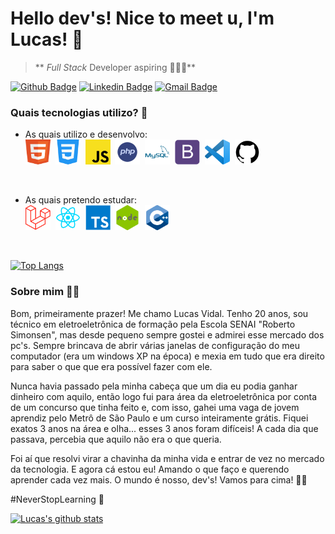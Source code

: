 <!--
### Hi there 👋
**lvidal-gs/lvidal-gs** is a ✨ _special_ ✨ repository because its `README.md` (this file) appears on your GitHub profile.
Here are some ideas to get you started:
- 🔭 I’m currently working on ...
- 🌱 I’m currently learning ...
- 👯 I’m looking to collaborate on ...
- 🤔 I’m looking for help with ...
- 💬 Ask me about ...
- 📫 How to reach me: ...
- 😄 Pronouns: ...
- ⚡ Fun fact: ...
-->

# Hello dev's! Nice to meet u, I'm Lucas! 👾

> ** _Full Stack_ Developer 
aspiring 👨🏽‍💻** 

[![Github Badge](https://img.shields.io/badge/-Github-000?style=flat-square&logo=Github&logoColor=white&link=https://github.com/lvidal-gs)](https://github.com/lvidal-gs)
[![Linkedin Badge](https://img.shields.io/badge/-LinkedIn-blue?style=flat-square&logo=Linkedin&logoColor=white&link=https://www.linkedin.com/in/lucas-vidal-gs/)](https://www.linkedin.com/in/lucas-vidal-gs/)
[![Gmail Badge](https://img.shields.io/badge/-Gmail-red?style=flat-square&logo=Gmail&logoColor=white&link=mailto:lucasvidal.contato@gmail.com)](mailto:lucasvidal.contato@gmail.com)

### Quais tecnologias utilizo? 🤔
- As quais utilizo e desenvolvo: <br>
<code><img src="/imgs/html.png" width="40px" height="40px"></code>&nbsp;
<code><img src="/imgs/css.png" width="40px" height="40px"></code>&nbsp;
<code><img src="/imgs/js.png" width="40px" height="40px"></code>&nbsp;
<code><img src="/imgs/php.png" width="40px" height="40px"></code>&nbsp;
<code><img src="/imgs/mysql.png" width="40px" height="40px"></code>&nbsp;
<code><img src="/imgs/boot.png" width="40px" height="40px"></code>&nbsp;
<code><img src="/imgs/vscode.png" width="40px" height="40px"></code>&nbsp;
<code><img src="/imgs/GitHub.png" width="40px" height="40px"></code>&nbsp;
<br>

- As quais pretendo estudar: <br>
<code><img src="/imgs/Laravel.png" width="40px" height="40px"></code>&nbsp;
<code><img src="/imgs/React.png" width="40px" height="40px"></code>&nbsp;
<code><img src="/imgs/typescript.png" width="40px" height="40px"></code>&nbsp;
<code><img src="/imgs/node.png" width="40px" height="40px"></code>&nbsp;
<code><img src="/imgs/c++.png" width="40px" height="40px"></code>&nbsp;
<br>

[![Top Langs](https://github-readme-stats.vercel.app/api/top-langs/?username=lvidal-gs&layout=compact&theme=material-palenight)](https://github.com/lvidal-gs/github-readme-stats)

### Sobre mim 🖖🏼
Bom, primeiramente prazer! Me chamo Lucas Vidal. Tenho 20 anos, sou técnico em eletroeletrônica de formação pela Escola SENAI "Roberto Simonsen", mas desde pequeno sempre gostei e admirei esse mercado dos pc's. Sempre brincava de abrir várias janelas de configuração do meu computador (era um windows XP na época) e mexia em tudo que era direito para saber o que que era possível fazer com ele. <br>

Nunca havia passado pela minha cabeça que um dia eu podia ganhar dinheiro com aquilo, então logo fui para área da eletroeletrônica por conta de um concurso que tinha feito e, com isso, gahei uma vaga de jovem aprendiz pelo Metrô de São Paulo e um curso inteiramente grátis. Fiquei exatos 3 anos na área e olha... esses 3 anos foram difíceis! A cada dia que passava, percebia que aquilo não era o que queria.<br>

Foi aí que resolvi virar a chavinha da minha vida e entrar de vez no mercado da tecnologia. E agora cá estou eu! Amando o que faço e querendo aprender cada vez mais. O mundo é nosso, dev's! Vamos para cima! 💪🏽 <br>

#NeverStopLearning 🚀

[![Lucas's github stats](https://github-readme-stats.vercel.app/api?username=lvidal-gs&theme=material-palenight)](https://github.com/lvidal-gs/github-readme-stats)
